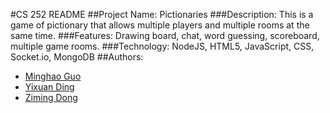 #CS 252 README
##Project Name: Pictionaries
###Description: This is a game of pictionary that allows multiple players and multiple rooms at the same time.
###Features: Drawing board, chat, word guessing, scoreboard, multiple game rooms.
###Technology: NodeJS, HTML5, JavaScript, CSS, Socket.io, MongoDB
##Authors:
- [Minghao Guo](https://github.com/minaaa1003)
- [Yixuan Ding](https://github.com/yixd)
- [Ziming Dong](https://github.com/dongzm1201) 

